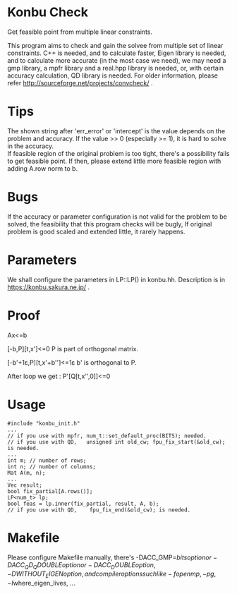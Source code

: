 # Konbu Check
Get feasible point from multiple linear constraints.

This program aims to check and gain the solvee from multiple set of linear constraints.
C++ is needed, and to calculate faster, Eigen library is needed, and to calculate more accurate (in the most case we need), we may need a gmp library, a mpfr library and a real.hpp library is needed, or, with certain accuracy calculation, QD library is needed.
For older information, please refer http://sourceforge.net/projects/convcheck/ .

# Tips
The shown string after 'err_error' or 'intercept' is the value depends on the problem and accuracy.
If the value >> 0 (especially >= 1), it is hard to solve in the accuracy.  
If feasible region of the original problem is too tight, there's a possibility fails to get feasible point.
If then, please extend little more feasible region with adding A.row norm to b.

# Bugs
If the accuracy or parameter configuration is not valid for the problem to be solved, the feasibility that this program checks will be bugly, If original problem is good scaled and extended little, it rarely happens.

# Parameters
We shall configure the parameters in LP<T>::LP() in konbu.hh. Description is in https://konbu.sakura.ne.jp/ .

# Proof
Ax&lt;=b

[-b,P][t,x']&lt;=0
P is part of orthogonal matrix.

[-b'+1&epsilon;,P][t,x'+b'']&lt;=1&epsilon;
b' is orthogonal to P.

After loop we get :
P'[Q[t,x'',0]]&lt;=0

# Usage
    #include "konbu_init.h"
    ...
    // if you use with mpfr, num_t::set_default_proc(BITS); needed.
    // if you use with QD,   unsigned int old_cw; fpu_fix_start(&old_cw); is needed.
    ...
    int m; // number of rows;
    int n; // number of columns;
    Mat A(m, n);
    ...
    Vec result;
    bool fix_partial[A.rows()];
    LP<num_t> lp;
    bool feas = lp.inner(fix_partial, result, A, b);
    // if you use with QD,    fpu_fix_end(&old_cw); is needed.

# Makefile
Please configure Makefile manually, there's -DACC_GMP=$bits option or -DACC_QD_QDOUBLE option or -DACC_DOUBLE option, -DWITHOUT_EIGEN option, and compiler options such like -fopenmp, -pg, -I$where_eigen_lives, ...

